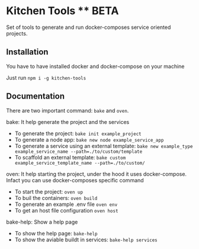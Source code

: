 # Kitchen Tools ** BETA

Set of tools to generate and run docker-composes service oriented projects.

## Installation

You have to have installed docker and docker-compose on your machine

Just run `npm i -g kitchen-tools`

## Documentation

There are two important command: `bake` and `oven`.

bake: It help generate the project and the services

- To generate the project: ```bake init example_project```
- To generate a node app: ```bake new node example_service_app```
- To generate a service using an external template: ```bake new example_type example_service_name --path=./to/custom/template```
- To scaffold an external template: ```bake custom example_service_template_name --path=./to/custom/```

oven: It help starting the project, under the hood it uses docker-compose. Infact you can use docker-composes specific command

- To start the project: ```oven up```
- To buil the containers: ```oven build```
- To generate an example .env file ```oven env```
- To get an host file configuration ```oven host```

bake-help: Show a help page

- To show the help page: ```bake-help```
- To show the aviable buildt in services: ```bake-help services```
